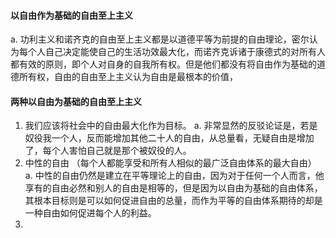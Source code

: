 #### 以自由作为基础的自由至上主义
a. 功利主义和诺齐克的自由至上主义都是以道德平等为前提的自由理论，密尔认为每个人自己决定能使自己的生活功效最大化，而诺齐克诉诸于康德式的对所有人都有效的原则，即个人对自身的自我所有权。但是他们都没有将自由作为基础的道德所有权，自由的自由至上主义认为自由是最根本的价值，

#### 两种以自由为基础的自由至上主义
1. 我们应该将社会中的自由最大化作为目标。
    a. 非常显然的反驳论证是，若是奴役我一个人，反而能增加其他二十人的自由，从总量看，无疑自由是增加了，每个人害怕自己就是那个被奴役的人。
2. 中性的自由 （每个人都能享受和所有人相似的最广泛自由体系的最大自由）
    a. 中性的自由仍然是建立在平等理论上的自由，因为对于任何一个人而言，他享有的自由必然和别人的自由是相等的，但是因为以自由为基础的自由体系，其根本目标则是可以如何促进自由的总量，而作为平等的自由体系期待的却是一种自由如何促进每个人的利益。
3. 